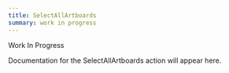 ```yaml
---
title: SelectAllArtboards
summary: work in progress
---
```


Work In Progress

Documentation for the SelectAllArtboards action will appear here.